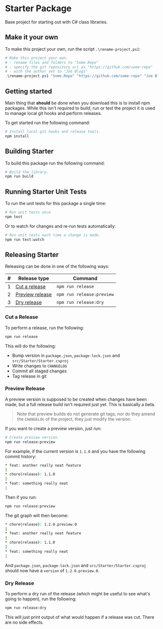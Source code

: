 # Starter Package

Base project for starting out with C# class libraries.

## Make it your own

To make this project your own, run the script `.\rename-project.ps1`:

```powershell
# Make this project your own.
# - rename files and folders to "Some.Repo"
# - specify the git repository url as "https://github.com/some-repo"
# - with the author set to "Joe Blogs"
.\rename-project.ps1 "Some.Repo" "https://github.com/some-repo" "Joe Blogs"
```

## Getting started

Main thing that **should** be done when you download this is to install npm packages. While this isn't required to build, run or test the project it is used to manage local git hooks and perform releases.

To get started run the following command:

```bash
# Install local git hooks and release tools.
npm install
```

## Building Starter

To build this package run the following command:

```bash
# Build the library.
npm run build
```

## Running Starter Unit Tests

To run the unit tests for this package a single time:

```bash
# Run unit tests once
npm test
```

Or to watch for changes and re-run tests automatically:

```bash
# Run unit tests each time a change is made.
npm run test:watch
```

## Releasing Starter

Releasing can be done in one of the following ways:

| #   | Release type                        | Command                   |
| --- | ----------------------------------- | ------------------------- |
| 1   | [Cut a release](#cut-a-release)     | `npm run release`         |
| 2   | [Preview release](#preview-version) | `npm run release:preview` |
| 3   | [Dry release](#dry-release)         | `npm run release:dry`     |

### Cut a Release

To perform a release, run the following:

```bash
npm run release
```

This will do the following:

- Bump version in `package.json`, `package-lock.json` and `src/Starter/Starter.csproj`
- Write changes to `CHANGELOG`
- Commit all staged changes
- Tag release in git

### Preview Release

A preview version is supposed to be created when changes have been made, but a full release build isn't required just yet. This is basically a beta.

> Note that preview builds do not generate git tags, nor do they amend the `CHANGELOG` of the project, they just modify the version.

If you want to create a preview version, just run:

```bash
# Create preview version.
npm run release:preview
```

For example, if the current version is `1.1.0` and you have the following commit history:

```bash
* feat: another really neat feature
|
* chore(release): 1.1.0
|
* feat: something really neat
¦
```

Then if you run:

```bash
npm run release:preview
```

The git graph will then become:

```bash
* chore(release): 1.2.0.preview.0
|
* feat: another really neat feature
|
* chore(release): 1.1.0
|
* feat: something really neat
¦
```

And `package.json`, `package-lock.json` and `src/Starter/Starter.csproj` should now have a `version` of `1.2.0.preview.0`.

### Dry Release

To perform a dry run of the release (which might be useful to see what's going to happen), run the following:

```bash
npm run release:dry
```

This will just print output of what would happen if a release was cut. There are no side effects.
